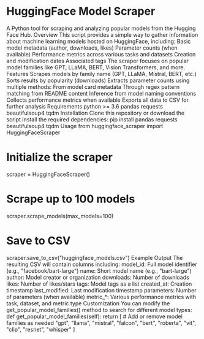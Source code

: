 # HuggingFace Model Scraper
A Python tool for scraping and analyzing popular models from the Hugging Face Hub.
Overview
This script provides a simple way to gather information about machine learning models hosted on HuggingFace, including:
Basic model metadata (author, downloads, likes)
Parameter counts (when available)
Performance metrics across various tasks and datasets
Creation and modification dates
Associated tags
The scraper focuses on popular model families like GPT, LLaMA, BERT, Vision Transformers, and more.
Features
Scrapes models by family name (GPT, LLaMA, Mistral, BERT, etc.)
Sorts results by popularity (downloads)
Extracts parameter counts using multiple methods:
From model card metadata
Through regex pattern matching from README content
Inference from model naming conventions
Collects performance metrics when available
Exports all data to CSV for further analysis
Requirements
python >= 3.6
pandas
requests
beautifulsoup4
tqdm
Installation
Clone this repository or download the script
Install the required dependencies:
pip install pandas requests beautifulsoup4 tqdm
Usage
from huggingface_scraper import HuggingFaceScraper

# Initialize the scraper
scraper = HuggingFaceScraper()

# Scrape up to 100 models
scraper.scrape_models(max_models=100)

# Save to CSV
scraper.save_to_csv("huggingface_models.csv")
Example Output
The resulting CSV will contain columns including:
model_id: Full model identifier (e.g., "facebook/bart-large")
name: Short model name (e.g., "bart-large")
author: Model creator or organization
downloads: Number of downloads
likes: Number of likes/stars
tags: Model tags as a list
created_at: Creation timestamp
last_modified: Last modification timestamp
parameters: Number of parameters (when available)
metric_*: Various performance metrics with task, dataset, and metric type
Customization
You can modify the get_popular_model_families() method to search for different model types:
def get_popular_model_families(self):
    return [
        # Add or remove model families as needed
        "gpt", "llama", "mistral", "falcon",
        "bert", "roberta", 
        "vit", "clip", "resnet", 
        "whisper"
    ]

